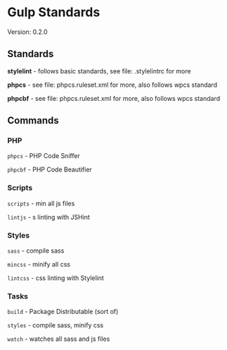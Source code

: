 # Gulp Standards

Version: 0.2.0

## Standards

**stylelint** - follows basic standards, see file: .stylelintrc for more

**phpcs** - see file: phpcs.ruleset.xml for more, also follows wpcs standard

**phpcbf** - see file: phpcs.ruleset.xml for more, also follows wpcs standard

## Commands

### PHP

`phpcs` - PHP Code Sniffer

`phpcbf` - PHP Code Beautifier

### Scripts

`scripts` - min all js files

`lintjs` - s linting with JSHint

### Styles

`sass` - compile sass

`mincss` - minify all css

`lintcss` - css linting with Stylelint

### Tasks

`build` - Package Distributable (sort of)

`styles` - compile sass, minify css

`watch` - watches all sass and js files